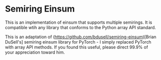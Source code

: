Semiring Einsum
===============

This is an implementation of einsum that supports multiple semirings. It is compatible wtih any library that conforms to the Python array API standard.

This is an adaptation of (https://github.com/bdusell/semiring-einsum)[Brian DuSell's] semiring einsum library for PyTorch - I simply replaced PyTorch with array API methods. If you found this useful, please direct 99.9% of your appreciation toward him.
